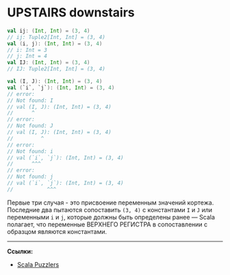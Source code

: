 # UPSTAIRS downstairs

```scala
val ij: (Int, Int) = (3, 4)
// ij: Tuple2[Int, Int] = (3, 4)
val (i, j): (Int, Int) = (3, 4)
// i: Int = 3
// j: Int = 4
val IJ: (Int, Int) = (3, 4)
// IJ: Tuple2[Int, Int] = (3, 4)
```

```scala
val (I, J): (Int, Int) = (3, 4)
val (`i`, `j`): (Int, Int) = (3, 4)
// error:
// Not found: I
// val (I, J): (Int, Int) = (3, 4)
//      ^
// error:
// Not found: J
// val (I, J): (Int, Int) = (3, 4)
//         ^
// error:
// Not found: i
// val (`i`, `j`): (Int, Int) = (3, 4)
//      ^^^
// error:
// Not found: j
// val (`i`, `j`): (Int, Int) = (3, 4)
//           ^^^
```

Первые три случая - это присвоение переменным значений кортежа. 
Последние два пытаются сопоставить `(3, 4)` с константами `I` и `J` 
или переменными `i` и `j`, которые должны быть определены ранее — 
Scala полагает, что переменные ВЕРХНЕГО РЕГИСТРА в сопоставлении с образцом являются константами.


---

**Ссылки:**

- [Scala Puzzlers](https://scalapuzzlers.com/index.html#pzzlr-003)
